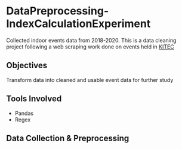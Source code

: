 # DataPreprocessing-IndexCalculationExperiment


Collected indoor events data from 2018-2020. This is a data cleaning project following a web scraping work done on events held in [KITEC](https://www.kitec.com.hk/eng/info_location.html) 

## Objectives

Transform data into cleaned and usable event data for further study

## Tools Involved

* Pandas
* Regex

## Data Collection & Preprocessing
